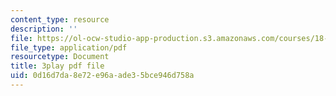 ```yaml
---
content_type: resource
description: ''
file: https://ol-ocw-studio-app-production.s3.amazonaws.com/courses/18-01sc-single-variable-calculus-fall-2010/0d16d7da8e72e96aade35bce946d758a_Bk5y6Elcy_Q.pdf
file_type: application/pdf
resourcetype: Document
title: 3play pdf file
uid: 0d16d7da-8e72-e96a-ade3-5bce946d758a
---
```


